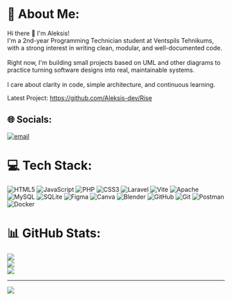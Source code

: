 # 💫 About Me:
Hi there 👋 I'm Aleksis!  <br>I'm a 2nd-year Programming Technician student at Ventspils Tehnikums, with a strong interest in writing clean, modular, and well-documented code.<br><br>Right now, I'm building small projects based on UML and other diagrams to practice turning software designs into real, maintainable systems.<br><br>I care about clarity in code, simple architecture, and continuous learning.

Latest Project:
https://github.com/Aleksis-dev/Rise


## 🌐 Socials:
[![email](https://img.shields.io/badge/Email-D14836?logo=gmail&logoColor=white)](mailto:Lastovskis08@gmail.com) 

# 💻 Tech Stack:
![HTML5](https://img.shields.io/badge/html5-%23E34F26.svg?style=for-the-badge&logo=html5&logoColor=white) ![JavaScript](https://img.shields.io/badge/javascript-%23323330.svg?style=for-the-badge&logo=javascript&logoColor=%23F7DF1E) ![PHP](https://img.shields.io/badge/php-%23777BB4.svg?style=for-the-badge&logo=php&logoColor=white) ![CSS3](https://img.shields.io/badge/css3-%231572B6.svg?style=for-the-badge&logo=css3&logoColor=white) ![Laravel](https://img.shields.io/badge/laravel-%23FF2D20.svg?style=for-the-badge&logo=laravel&logoColor=white) ![Vite](https://img.shields.io/badge/vite-%23646CFF.svg?style=for-the-badge&logo=vite&logoColor=white) ![Apache](https://img.shields.io/badge/apache-%23D42029.svg?style=for-the-badge&logo=apache&logoColor=white) ![MySQL](https://img.shields.io/badge/mysql-4479A1.svg?style=for-the-badge&logo=mysql&logoColor=white) ![SQLite](https://img.shields.io/badge/sqlite-%2307405e.svg?style=for-the-badge&logo=sqlite&logoColor=white) ![Figma](https://img.shields.io/badge/figma-%23F24E1E.svg?style=for-the-badge&logo=figma&logoColor=white) ![Canva](https://img.shields.io/badge/Canva-%2300C4CC.svg?style=for-the-badge&logo=Canva&logoColor=white) ![Blender](https://img.shields.io/badge/blender-%23F5792A.svg?style=for-the-badge&logo=blender&logoColor=white) ![GitHub](https://img.shields.io/badge/github-%23121011.svg?style=for-the-badge&logo=github&logoColor=white) ![Git](https://img.shields.io/badge/git-%23F05033.svg?style=for-the-badge&logo=git&logoColor=white) ![Postman](https://img.shields.io/badge/Postman-FF6C37?style=for-the-badge&logo=postman&logoColor=white) ![Docker](https://img.shields.io/badge/docker-%230db7ed.svg?style=for-the-badge&logo=docker&logoColor=white)
# 📊 GitHub Stats:
![](https://github-readme-stats.vercel.app/api?username=Aleksis-dev&theme=cobalt&hide_border=false&include_all_commits=true&count_private=false)<br/>
![](https://nirzak-streak-stats.vercel.app/?user=Aleksis-dev&theme=cobalt&hide_border=false)<br/>
![](https://github-readme-stats.vercel.app/api/top-langs/?username=Aleksis-dev&theme=cobalt&hide_border=false&include_all_commits=true&count_private=false&layout=compact)

---
[![](https://visitcount.itsvg.in/api?id=Aleksis-dev&icon=6&color=9)](https://visitcount.itsvg.in)

<!-- Proudly created with GPRM ( https://gprm.itsvg.in ) -->
